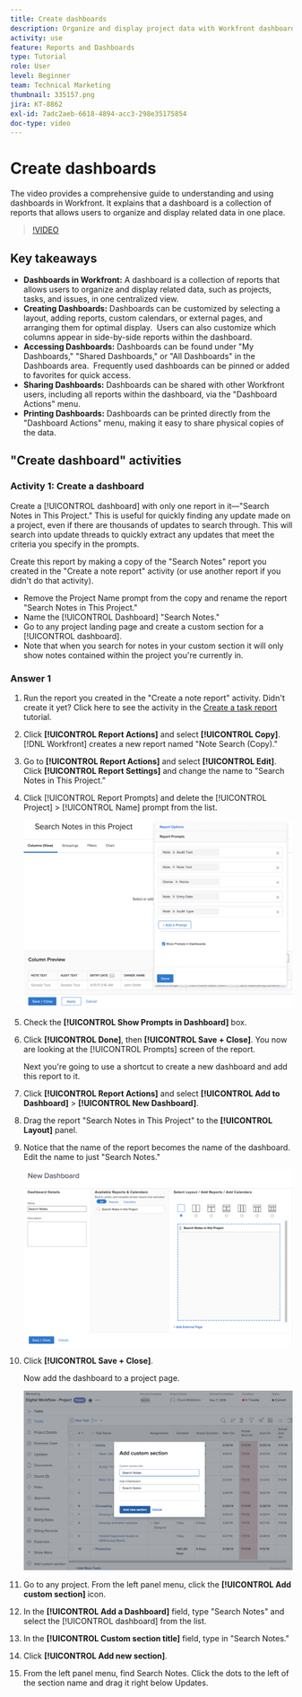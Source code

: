 ```yaml
---
title: Create dashboards
description: Organize and display project data with Workfront dashboards, which can be customized, accessed easily, shared, and printed for seamless project management and collaboration.
activity: use
feature: Reports and Dashboards
type: Tutorial
role: User
level: Beginner
team: Technical Marketing
thumbnail: 335157.png
jira: KT-8862
exl-id: 7adc2aeb-6618-4894-acc3-298e35175854
doc-type: video
---
```

# Create dashboards

The video provides a comprehensive guide to understanding and using dashboards in Workfront. 
​It explains that a dashboard is a collection of reports that allows users to organize and display related data in one place. 

>[!VIDEO](https://video.tv.adobe.com/v/335157/?quality=12&learn=on)

## Key takeaways

* **Dashboards in Workfront:** A dashboard is a collection of reports that allows users to organize and display related data, such as projects, tasks, and issues, in one centralized view. ​
* **Creating Dashboards:** Dashboards can be customized by selecting a layout, adding reports, custom calendars, or external pages, and arranging them for optimal display. ​ Users can also customize which columns appear in side-by-side reports within the dashboard. ​
* **Accessing Dashboards:** Dashboards can be found under "My Dashboards," "Shared Dashboards," or "All Dashboards" in the Dashboards area. ​ Frequently used dashboards can be pinned or added to favorites for quick access. ​
* **Sharing Dashboards:** Dashboards can be shared with other Workfront users, including all reports within the dashboard, via the "Dashboard Actions" menu. ​
* **Printing Dashboards:** Dashboards can be printed directly from the "Dashboard Actions" menu, making it easy to share physical copies of the data. ​


## "Create dashboard" activities

### Activity 1: Create a dashboard

Create a [!UICONTROL dashboard] with only one report in it—"Search Notes in This Project." This is useful for quickly finding any update made on a project, even if there are thousands of updates to search through. This will search into update threads to quickly extract any updates that meet the criteria you specify in the prompts.

Create this report by making a copy of the "Search Notes" report you created in the "Create a note report" activity (or use another report if you didn't do that activity).

* Remove the Project Name prompt from the copy and rename the report "Search Notes in This Project."
* Name the [!UICONTROL Dashboard] "Search Notes."
* Go to any project landing page and create a custom section for a [!UICONTROL dashboard].
* Note that when you search for notes in your custom section it will only show notes contained within the project you're currently in.

### Answer 1

1. Run the report you created in the "Create a note report" activity. Didn't create it yet? Click here to see the activity in the [Create a task report](https://experienceleague.adobe.com/en/docs/workfront-learn/tutorials-workfront/reporting/basic-reporting/create-a-task-report#activity-1-create-a-note-report-with-prompts) tutorial.
1. Click **[!UICONTROL Report Actions]** and select **[!UICONTROL Copy]**. [!DNL Workfront] creates a new report named "Note Search (Copy)."
1. Go to **[!UICONTROL Report Actions]** and select **[!UICONTROL Edit]**. Click **[!UICONTROL Report Settings]** and change the name to "Search Notes in This Project."
1. Click [!UICONTROL Report Prompts] and delete the [!UICONTROL Project] > [!UICONTROL Name] prompt from the list.

   ![An image of the screen to create a new dashboard](assets/edit-report-prompts.png)

1. Check the **[!UICONTROL Show Prompts in Dashboard]** box.
1. Click **[!UICONTROL Done]**, then **[!UICONTROL Save + Close]**. You now are looking at the [!UICONTROL Prompts] screen of the report.

   Next you're going to use a shortcut to create a new dashboard and add this report to it.

1. Click **[!UICONTROL Report Actions]** and select **[!UICONTROL Add to Dashboard]** > **[!UICONTROL New Dashboard]**.
1. Drag the report "Search Notes in This Project" to the **[!UICONTROL Layout]** panel.
1. Notice that the name of the report becomes the name of the dashboard. Edit the name to just "Search Notes."

   ![An image of the screen to create a new dashboard](assets/create-dashboard.png)

1. Click **[!UICONTROL Save + Close]**.

   Now add the dashboard to a project page.

   ![An image of the screen to create a new dashboard](assets/add-custom-section.png)

1. Go to any project. From the left panel menu, click the **[!UICONTROL Add custom section]** icon.
1. In the **[!UICONTROL Add a Dashboard]** field, type "Search Notes" and select the [!UICONTROL dashboard] from the list.
1. In the **[!UICONTROL Custom section title]** field, type in "Search Notes."
1. Click **[!UICONTROL Add new section]**.
1. From the left panel menu, find Search Notes. Click the dots to the left of the section name and drag it right below Updates.

